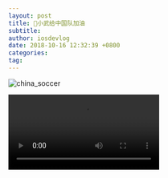 ```yaml
---
layout: post
title: 小武给中国队加油
subtitle:
author: iosdevlog
date: 2018-10-16 12:32:39 +0800
categories:
tag:
---
```


![china_soccer](https://raw.githubusercontent.com/growth15/growth15.github.io/master/images/2018/10/16/china_soccer.png)

<video controls="controls">
  <source src="https://raw.githubusercontent.com/growth15/growth15.github.io/master/images/2018/10/16/china_soccer.mp4" type="video/mp4">
您的浏览器不支持播放视频
</video>
